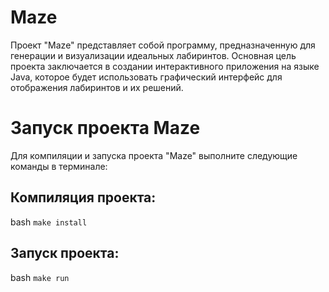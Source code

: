 # Maze
Проект "Maze" представляет собой программу, предназначенную для генерации и визуализации идеальных лабиринтов.
Основная цель проекта заключается в создании интерактивного приложения на языке Java, 
которое будет использовать графический интерфейс для отображения лабиринтов и их решений.
# Запуск проекта Maze
  Для компиляции и запуска проекта "Maze" выполните следующие команды в терминале:
  ## Компиляция проекта:
  bash
  `make install`

  ## Запуск проекта:
  bash
  `make run`